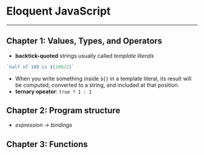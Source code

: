 # Eloquent JavaScript

---

## Chapter 1: Values, Types, and Operators

- **backtick-quoted** strings usually called *template literals* 

```javascript
`half of 100 is ${100/2}`
```

- When you write something inside `${}` in a template literal, its result will be computed, converted to a string, and included at that position.
- **ternary opeator**: `true ? 1 : 2`

## Chapter 2: Program structure

- *expression* -> *bindings*

## Chapter 3: Functions


